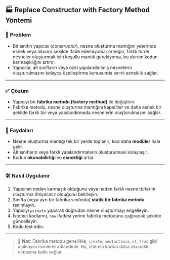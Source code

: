 ## 🏭 Replace Constructor with Factory Method Yöntemi

### 🐞 Problem
- Bir sınıfın yapıcısı (*constructor*), nesne oluşturma mantığını yeterince esnek veya okunur şekilde ifade edemiyorsa; örneğin, farklı türde nesneler oluşturmak için koşullu mantık gerekiyorsa, bu durum kodun karmaşıklığını artırır.
- Yapıcılar, alt sınıfların veya özel yapılandırılmış nesnelerin oluşturulmasını kolayca özelleştirme konusunda sınırlı esneklik sağlar.

---

### ✅ Çözüm
- Yapıcıyı bir **fabrika metodu (factory method)** ile değiştirin.
- Fabrika metodu, nesne oluşturma mantığını kapsüller ve daha esnek bir şekilde farklı tür veya yapılandırmada nesnelerin oluşturulmasını sağlar.

---

### 🌱 Faydaları
- Nesne oluşturma mantığı tek bir yerde toplanır; kod daha **modüler** hale gelir.
- Alt sınıfların veya farklı yapılandırmaların oluşturulması kolaylaşır.
- Kodun **okunabilirliği** ve **esnekliği** artar.

---

### 🛠️ Nasıl Uygulanır
1. Yapıcının neden karmaşık olduğunu veya neden farklı nesne türlerini oluşturma ihtiyacınız olduğunu belirleyin.
2. Sınıfta (veya ayrı bir fabrika sınıfında) **statik bir fabrika metodu** tanımlayın.
3. Yapıcıyı `private` yaparak doğrudan nesne oluşturmayı engelleyin.
4. İstemci kodlarını, `new` ifadesi yerine fabrika metodunu çağıracak şekilde güncelleyin.
5. Kodu test edin.

---

> 📌 **Not:** Fabrika metodu genellikle, `create`, `newInstance`, `of`, `from` gibi açıklayıcı isimlerle adlandırılır. Bu, istemci kodun daha okunaklı olmasına katkı sağlar.


